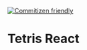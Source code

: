 [![Commitizen friendly](https://img.shields.io/badge/commitizen-friendly-brightgreen.svg)](http://commitizen.github.io/cz-cli/)

# Tetris React
